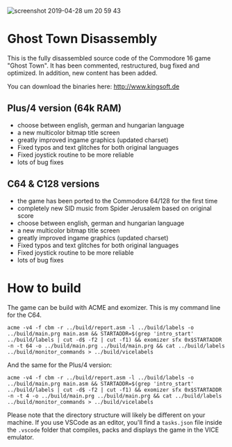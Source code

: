 ![screenshot 2019-04-28 um 20 59 43](https://user-images.githubusercontent.com/434355/56868875-925ec100-69f8-11e9-84e1-2cb37ed6f368.jpg)


# Ghost Town Disassembly

This is the fully disassembled source code of the Commodore 16 game "Ghost Town". It has been commented, restructured, bug fixed and optimized. In addition, new content has been added.


You can download the binaries here: http://www.kingsoft.de


## Plus/4 version (64k RAM)

* choose between english, german and hungarian language
* a new multicolor bitmap title screen
* greatly improved ingame graphics (updated charset)
* Fixed typos and text glitches for both original languages
* Fixed joystick routine to be more reliable
* lots of bug fixes


## C64 & C128 versions

* the game has been ported to the Commodore 64/128 for the first time
* completely new SID music from Spider Jerusalem based on original score
* choose between english, german and hungarian language
* a new multicolor bitmap title screen
* greatly improved ingame graphics (updated charset)
* Fixed typos and text glitches for both original languages
* Fixed joystick routine to be more reliable
* lots of bug fixes

# How to build

The game can be build with ACME and exomizer. This is my command line for the C64.

````
acme -v4 -f cbm -r ../build/report.asm -l ../build/labels -o ../build/main.prg main.asm && STARTADDR=$(grep 'intro_start' ../build/labels | cut -d$ -f2 | cut -f1) && exomizer sfx 0x$STARTADDR -n -t 64 -o ../build/main.prg ../build/main.prg && cat ../build/labels ../build/monitor_commands > ../build/vicelabels 
````

And the same for the Plus/4 version:

````
acme -v4 -f cbm -r ../build/report.asm -l ../build/labels -o ../build/main.prg main.asm && STARTADDR=$(grep 'intro_start' ../build/labels | cut -d$ -f2 | cut -f1) && exomizer sfx 0x$STARTADDR -n -t 4 -o ../build/main.prg ../build/main.prg && cat ../build/labels ../build/monitor_commands > ../build/vicelabels 
````

Please note that the directory structure will likely be different on your machine. If you use VSCode as an editor, you'll find a `tasks.json` file inside the `.vscode` folder that compiles, packs and displays the game in the VICE emulator.
